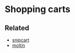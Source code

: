# Shopping carts

## Related

-   [snipcart](https://snipcart.com/)
-   [moltin](https://moltin.com/)
